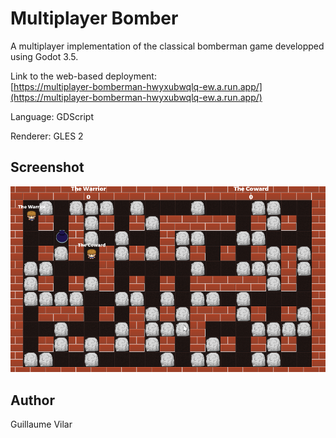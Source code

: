 # Multiplayer Bomber

A multiplayer implementation of the classical bomberman game developped using Godot 3.5.

Link to the web-based deployment:  
[https://multiplayer-bomberman-hwyxubwqlq-ew.a.run.app/](https://multiplayer-bomberman-hwyxubwqlq-ew.a.run.app/)

Language: GDScript

Renderer: GLES 2


## Screenshot

![Screenshot](screenshots/bomber.png)

## Author
Guillaume Vilar 